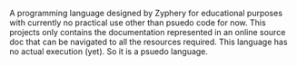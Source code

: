 A programming language designed by Zyphery for educational purposes with currently no practical use other than psuedo code for now.
This projects only contains the documentation represented in an online source doc that can be navigated to all the resources required.
This language has no actual execution (yet). So it is a psuedo language.
